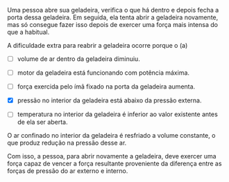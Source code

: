 

Uma pessoa abre sua geladeira, verifica o que há dentro e depois fecha a porta dessa geladeira. Em seguida, ela tenta abrir a geladeira novamente, mas só consegue fazer isso depois de exercer uma força mais intensa do que a habitual.

A dificuldade extra para reabrir a geladeira ocorre porque o (a)



- [ ] volume de ar dentro da geladeira diminuiu.
- [ ] motor da geladeira está funcionando com potência máxima.
- [ ] força exercida pelo ímã fixado na porta da geladeira aumenta.
- [x] pressão no interior da geladeira está abaixo da pressão externa.
- [ ] temperatura no interior da geladeira é inferior ao valor existente antes de ela ser aberta.


O ar confinado no interior da geladeira é resfriado a volume constante, o que produz redução na pressão desse ar.

Com isso, a pessoa, para abrir novamente a geladeira, deve exercer uma força capaz de vencer a força resultante proveniente da diferença entre as forças de pressão do ar externo e interno.

